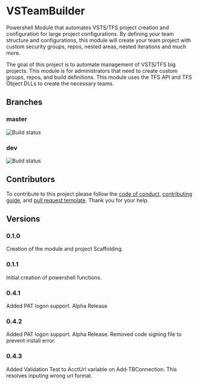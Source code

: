 # VSTeamBuilder
Powershell Module that automates VSTS/TFS project creation and configuration for large project configurations. By defining your team structure and configurations, this module will create your team project with custom security groups, repos, nested areas, nested iterations and much more.

The goal of this project is to automate management of VSTS/TFS big projects.  This module is for administrators that need to create custom groups, repos, and build definitions.  This module uses the TFS API and TFS Object DLLs to create the necessary teams.

## Branches

### master

![Build status](https://masterkey53.visualstudio.com/_apis/public/build/definitions/1faeb996-a9d4-4d7a-81f8-467fb14c974c/4/badge)

### dev

![Build status](https://masterkey53.visualstudio.com/_apis/public/build/definitions/1faeb996-a9d4-4d7a-81f8-467fb14c974c/4/badge)
[](https://masterkey53.visualstudio.com/VSTeamBuilder/_apis/build/repos/git/badge?branchName=dev&api-version=4.1-preview.1)

## Contributors

To contribute to this project please follow the [code of conduct](https://github.com/jsclifford/VSTeamBuilder/blob/master/CODE_OF_CONDUCT.md), [contributing guide](https://github.com/jsclifford/VSTeamBuilder/blob/master/.github/CONTRIBUTING.md), and [pull request template](https://github.com/jsclifford/VSTeamBuilder/blob/master/.github/PULL_REQUEST_TEMPLATE.md).  Thank you for your help.

## Versions

### 0.1.0

Creation of the module and project Scaffolding.

### 0.1.1

Initial creation of powershell functions.

### 0.4.1

Added PAT logon support. Alpha Release

### 0.4.2

Added PAT logon support. Alpha Release.
Removed code signing file to prevent install
error.

### 0.4.3

Added Validation Test to AcctUrl variable on Add-TBConnection.
This resolves inputing wrong url format.